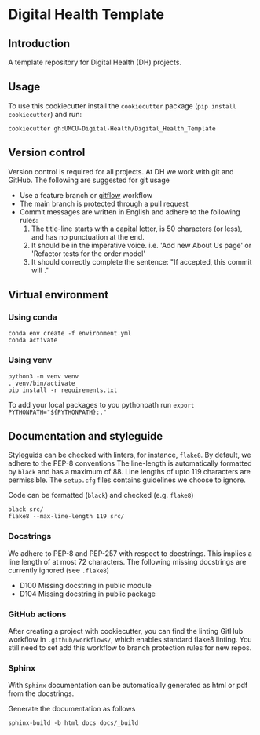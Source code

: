 # Digital Health Template

## Introduction 
A template repository for Digital Health (DH) projects.

## Usage
To use this cookiecutter install the `cookiecutter` package (`pip install cookiecutter`) and run:
```
cookiecutter gh:UMCU-Digital-Health/Digital_Health_Template
```

## Version control
Version control is required for all projects. At DH we work with git and GitHub. The following are suggested for git usage
  * Use a feature branch or 
[gitflow](https://www.atlassian.com/git/tutorials/comparing-workflows/gitflow-workflow) workflow
  * The main branch is protected through a pull request
  * Commit messages are written in English and adhere to the following rules:
    1. The title-line starts with a capital letter, is 50 characters (or less), 
       and has no punctuation at the end.
    2. It should be in the imperative voice. i.e. 
       'Add new About Us page' or 'Refactor tests for the order model'
    3. It should correctly complete the sentence: "If accepted, this commit will <your commit message goes here>."


## Virtual environment
### Using conda
```
conda env create -f environment.yml
conda activate
```

### Using venv
```
python3 -m venv venv
. venv/bin/activate
pip install -r requirements.txt
```

To add your local packages to you pythonpath run 
`export PYTHONPATH="${PYTHONPATH}:."`

## Documentation and styleguide
Styleguids can be checked with linters, for instance, `flake8`.
By default, we adhere to the PEP-8 conventions
The line-length is automatically formatted by `black`
and has a maximum of 88. Line lengths of upto 119 characters are permissible.
The `setup.cfg` files contains guidelines we choose to ignore.

Code can be formatted (`black`) and checked (e.g. `flake8`)
```
black src/
flake8 --max-line-length 119 src/
```

### Docstrings
We adhere to PEP-8 and PEP-257 with respect to docstrings. 
This implies a line length of at most 72 characters.
The following missing docstrings are currently ignored (see `.flake8`)
* D100 Missing docstring in public module
* D104 Missing docstring in public package

### GitHub actions
After creating a project with cookiecutter, you can find the linting GitHub workflow in `.github/workflows/`, 
which enables standard flake8 linting.
You still need to set add this workflow to branch protection rules for new repos.

### Sphinx
With `Sphinx` documentation can be automatically generated as html or pdf
from the docstrings.

Generate the documentation as follows

```
sphinx-build -b html docs docs/_build
```
